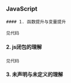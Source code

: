 ### JavaScript

	#### 1. 函数提升与变量提升

```
见代码
```

#### 2. js闭包的理解

```
见代码
```

#### 3. 未声明与未定义的理解

```
```

